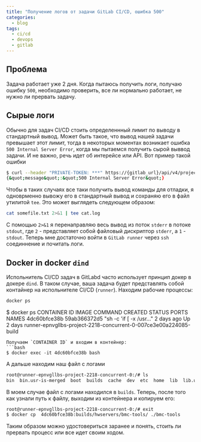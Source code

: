 ```yaml
---
title: "Получение логов от задачи GitLab CI/CD, ошибка 500"
categories:
  - blog
tags:
  - ci/cd
  - devops
  - gitlab
---
```


## Проблема

Задача работает уже 2 дня. Когда пытаюсь получить логи, получаю ошибку `500`, необходимо проверить, все ли нормально работает, не нужно ли прервать задачу.

## Сырые логи

Обычно для задач CI/CD стоить определеннный лимит по выводу в стандартный вывод. Может быть такое, что вывод нашей задачи превышает этот лимит, тогда в некоторых моментах возникает ошибка `500 Internal Server Error`, когда мы пытаемся получить сырой выввод задачи. И не важно, речь идет об интерейсе или API. Вот пример такой ошибки
```bash
$ curl --header "PRIVATE-TOKEN: ***" https://{gitlab_url}/api/v4/projects/{project_id}/jobs/{job_id}/trace
{&quot;message&quot;:&quot;500 Internal Server Error&quot;}
```
Чтобы в таких случаях все таки получить вывод команды для отладки, я одноврменно вывожу его в стандартный вывод и сохраняю его в файл утилитой `tee`. Это может выглядеть следующем образом:
```bash
cat somefile.txt 2>&1 | tee cat.log
``` 
С помощью `2>&1` я перенаправляю весь вывод из поток `stderr` в потоке `stdout`, где `2` - представляет собой файловый дискриптор `stderr`, а `1` - `stdout`.
Теперь мне достаточно войти в `GitLab runner` через `ssh` соединнение и почитать логи.

## Docker in docker `dind`

Испольнитель CI/CD задач в GitLabd часто использует принцип докер в докере `dind`. В таком случае, ваша задача будет представлять собой контайнер на испольнителе CI/CD (`runner`). Находим рабочие процессы:
```bash
docker ps
```
$ docker ps
CONTAINER ID   IMAGE          COMMAND                  CREATED      STATUS      PORTS     NAMES
4dc60bfce38b   59ab366372d5   "sh -c 'if [ -x /usr…"   2 days ago   Up 2 days             runner-epnvgllbs-project-2218-concurrent-0-007ce3e00a224085-build
```
Получаем `CONTAINER ID` и входим в контейнер:
```bash
$ docker exec -it 4dc60bfce38b bash
```
А дальше находим наш файл с логами
```bash
root@runner-epnvgllbs-project-2218-concurrent-0:/# ls
bin  bin.usr-is-merged  boot  builds  cache  dev  etc  home  lib  lib.usr-is-merged  lib64  media  mnt  opt  proc  root  run  sbin  sbin.usr-is-merged  srv  sys  tmp  usr  var
```
В моем случае файл с логами находился в `builds`. Теперь, после того как узнали путь к файлу, выходим из контейнера и копируем его:
```bash
root@runner-epnvgllbs-project-2218-concurrent-0:/# exit
$ docker cp  4dc60bfce38b:builds/hwservers/bmc-tools/ ./bmc-tools
```

Таким образом можно удостовериться заранее и понять, стоить ли прервать процесс или все идет своим ходом.

